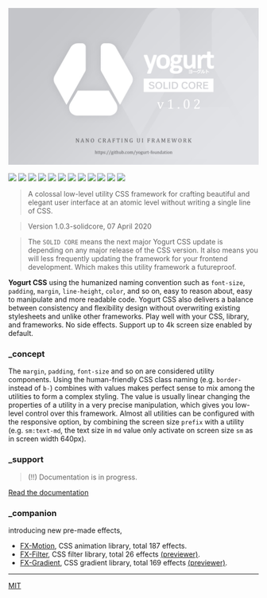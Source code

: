 
<p align="center">
  <img src="assets/promo_2.jpg" height="auto" width="auto">
</p>

<p align="left">
  <img src="https://badgen.net/github/release/yogurt-foundation/yogurt-css">
  <img src="https://badgen.net/github/releases/yogurt-foundation/yogurt-css">
  <img src="https://badgen.net/github/assets-dl/yogurt-foundation/yogurt-css">
  <img src="https://badgen.net/github/branches/yogurt-foundation/yogurt-css">
  <img src="https://badgen.net/github/forks/yogurt-foundation/yogurt-css">
  <img src="https://badgen.net/github/stars/yogurt-foundation/yogurt-css">
  <img src="https://badgen.net/github/watchers/yogurt-foundation/yogurt-css">
  <img src="https://badgen.net/github/tag/yogurt-foundation/yogurt-css">
  <img src="https://badgen.net/github/commits/yogurt-foundation/yogurt-css">
  <img src="https://badgen.net/github/last-commit/yogurt-foundation/yogurt-css">
  <img src="https://badgen.net/github/contributors/yogurt-foundation/yogurt-css">
  <img src="https://badgen.net/github/license/yogurt-foundation/yogurt-css">
</p>

> A colossal low-level utility CSS framework for crafting beautiful and elegant user interface at an atomic level without writing a single line of CSS.

> Version 1.0.3-solidcore, 07 April 2020

> The `SOLID CORE` means the next major Yogurt CSS update is depending on any major release of the CSS version. It also means you will less frequently updating the framework for your frontend development. Which makes this utility framework a futureproof.

**Yogurt CSS** using the humanized naming convention such as `font-size`, `padding`, `margin`, `line-height`, `color`, and so on, easy to reason about, easy to manipulate and more readable code. Yogurt CSS also delivers a balance between consistency and flexibility design without overwriting existing stylesheets and unlike other frameworks. Play well with your CSS, library, and frameworks. No side effects. Support up to 4k screen size enabled by default.

### _concept

The `margin`, `padding`, `font-size` and so on are considered utility components. Using the human-friendly CSS class naming (e.g. `border-` instead of `b-`) combines with values makes perfect sense to mix among the utilities to form a complex styling. The value is usually linear changing the properties of a utility in a very precise manipulation, which gives you low-level control over this framework. Almost all utilities can be configured with the responsive option, by combining the screen size `prefix` with a utility (e.g. `sm:text-md`, the text size in `md` value only activate on screen size `sm` as in screen width 640px).

### _support

> (!!) Documentation is in progress.

[Read the documentation](https://yogurt-css-documentation.netlify.com)

### _companion

introducing new pre-made effects,

- [FX-Motion](https://github.com/yogurt-foundation/fx-motion), CSS animation library, total 187 effects.
- [FX-Filter](https://github.com/yogurt-foundation/fx-filter), CSS filter library, total 26 effects [(previewer)](https://fx-filter-previewer.netlify.com/).
- [FX-Gradient](https://github.com/yogurt-foundation/fx-gradient), CSS gradient library, total 169 effects [(previewer)](https://fx-gradient-previewer.netlify.com/).

---

[MIT](https://github.com/yogurt-foundation/yogurt-css/blob/master/LICENSE)
